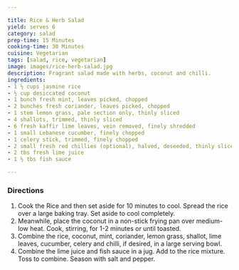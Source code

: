 ```yaml
---

title: Rice & Herb Salad
yield: serves 6
category: salad
prep-time: 15 Minutes
cooking-time: 30 Minutes
cuisine: Vegetarian
tags: [salad, rice, vegetarian]
image: images/rice-herb-salad.jpg
description: Fragrant salad made with herbs, coconut and chilli.
ingredients:
- 1 ½ cups jasmine rice
- ½ cup desiccated coconut
- 1 bunch fresh mint, leaves picked, chopped
- 2 bunches fresh coriander, leaves picked, chopped
- 1 stem lemon grass, pale section only, thinly sliced
- 4 shallots, trimmed, thinly sliced
- 6 fresh kaffir lime leaves, vein removed, finely shredded
- 1 small Lebanese cucumber, finely chopped
- 1 celery stick, trimmed, finely chopped
- 2 small fresh red chillies (optional), halved, deseeded, thinly sliced
- 2 tbs fresh lime juice
- 1 ½ tbs fish sauce

---
```


### Directions

1. Cook the Rice and then set aside for 10 minutes to cool. Spread the rice over a large baking tray. Set aside to cool completely.
2. Meanwhile, place the coconut in a non-stick frying pan over medium-low heat. Cook, stirring, for 1-2 minutes or until toasted.
3. Combine the rice, coconut, mint, coriander, lemon grass, shallot, lime leaves, cucumber, celery and chilli, if desired, in a large serving bowl.
4. Combine the lime juice and fish sauce in a jug. Add to the rice mixture. Toss to combine. Season with salt and pepper.
